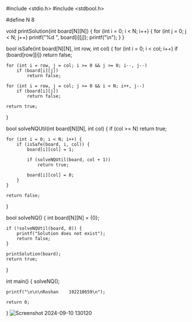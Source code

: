 #include <stdio.h>
#include <stdbool.h>

#define N 8

void printSolution(int board[N][N]) {
    for (int i = 0; i < N; i++) {
        for (int j = 0; j < N; j++)
            printf("%d ", board[i][j]);
        printf("\n");
    }
}

bool isSafe(int board[N][N], int row, int col) {
    for (int i = 0; i < col; i++)
        if (board[row][i])
            return false;

    for (int i = row, j = col; i >= 0 && j >= 0; i--, j--)
        if (board[i][j])
            return false;

    for (int i = row, j = col; j >= 0 && i < N; i++, j--)
        if (board[i][j])
            return false;

    return true;
}

bool solveNQUtil(int board[N][N], int col) {
    if (col >= N)
        return true;

    for (int i = 0; i < N; i++) {
        if (isSafe(board, i, col)) {
            board[i][col] = 1;

            if (solveNQUtil(board, col + 1))
                return true;

            board[i][col] = 0;
        }
    }

    return false;
}

bool solveNQ() {
    int board[N][N] = {0};

    if (!solveNQUtil(board, 0)) {
        printf("Solution does not exist");
        return false;
    }

    printSolution(board);
    return true;
}

int main() {
    solveNQ();

    printf("\n\n\nRoshan    192210659\n");

    return 0;
}
![Screenshot 2024-09-10 130120](https://github.com/user-attachments/assets/b54576b1-bdba-4e2b-88ef-6884a06f9299)
